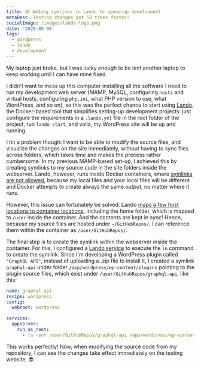 ```yaml
---
title: 😎 Adding symlinks in Lando to speed-up development
metaDesc: Testing changes got 50 times faster!
socialImage: /images/lando-logo.png
date: '2020-05-06'
tags:
  - wordpress
  - lando
  - development
---
```


My laptop just broke, but I was lucky enough to be lent another laptop to keep working until I can have mine fixed. 

I didn't want to mess up this computer installing all the software I need to run my development web server (MAMP, MySQL, configuring `hosts` and virtual hosts, configuring `php.ini`, what PHP version to use, what WordPress, and so on), so this was the perfect chance to start using [Lando](https://docs.lando.dev/), the Docker-based tool that simplifies setting-up development projects: just configure the requirements in a `.lando.yml` file in the root folder of the project, run `lando start`, and voilà, my WordPress site will be up and running.

I hit a problem though: I want to be able to modify the source files, and visualize the changes on the site immediately, without having to sync files across folders, which takes time and makes the process rather cumbersome. In my previous MAMP-based set-up, I achieved this by creating symlinks to my source code in the site folders inside the webserver. Lando, however, runs inside Docker containers, where [symlinks are not allowed](https://stackoverflow.com/a/31885214), because my local files and your local files will be different and Docker attempts to create always the same output, no matter where it runs.

However, this issue can fortunately be solved: Lando [maps a few host locations to container locations](https://docs.lando.dev/config/files.html), including the home folder, which is mapped to `/user` inside the container. And the contents are kept in sync! Hence, because my source files are hosted under `~/GitHubRepos/`, I can reference them within the container as `/user/GitHubRepos/`.

The final step is to create the symlink within the webserver inside the container. For this, I configured a [Lando service](https://docs.lando.dev/config/services.html#build-steps) to execute the `ln` command to create the symlink. Since I'm developing a WordPress plugin called `"GraphQL API"`, instead of uploading a .zip file to install it, I created a symlink `graphql-api` under folder `/app/wordpress/wp-content/plugins` pointing to the plugin source files, which exist under `/user/GitHubRepos/graphql-api`, like this:

```yaml
name: graphql-api
recipe: wordpress
config:
  webroot: wordpress

services:
  appserver:
    run_as_root:
      - ln -snf /user/GitHubRepos/graphql-api /app/wordpress/wp-content/plugins/graphql-api
```

This works perfectly! Now, when modifying the source code from my repository, I can see the changes take effect immediately on the testing website. 😎
